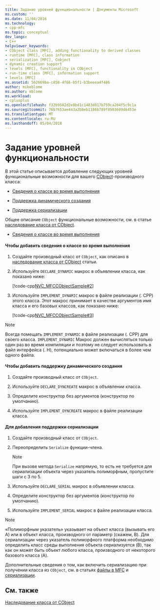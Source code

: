```yaml
---
title: Задание уровней функциональности | Документы Microsoft
ms.custom: ''
ms.date: 11/04/2016
ms.technology:
- cpp-mfc
ms.topic: conceptual
dev_langs:
- C++
helpviewer_keywords:
- CObject class [MFC], adding functionality to derived classes
- runtime [MFC], class information
- serialization [MFC], Cobject
- dynamic creation support
- levels [MFC], functionality in CObject
- run-time class [MFC], information support
- levels [MFC]
ms.assetid: 562669ba-c858-4f66-b5f1-b3beeea4f486
author: mikeblome
ms.author: mblome
ms.workload:
- cplusplus
ms.openlocfilehash: f32b9502d2e8bd1c1483d817b759ca204f5c9c1a
ms.sourcegitcommit: 76b7653ae443a2b8eb1186b789f8503609d6453e
ms.translationtype: MT
ms.contentlocale: ru-RU
ms.lasthandoff: 05/04/2018
---
```

# <a name="specifying-levels-of-functionality"></a>Задание уровней функциональности
В этой статье описывается добавление следующих уровней функциональные возможности для вашего [CObject](../mfc/reference/cobject-class.md)-производного класса:  
  
-   [Сведения о классе во время выполнения](#_core_to_add_run.2d.time_class_information)  
  
-   [Поддержка динамического создания](#_core_to_add_dynamic_creation_support)  
  
-   [Поддержка сериализации](#_core_to_add_serialization_support)  
  
 Общее описание `CObject` функциональные возможности, см. в статье [наследование класса от CObject](../mfc/deriving-a-class-from-cobject.md).  
  
-   [Сведения о классе во время выполнения](#_core_to_add_run.2d.time_class_information)  
#### <a name="_core_to_add_run.2d.time_class_information"></a> Чтобы добавить сведения о классе во время выполнения  
  
1.  Создайте производный класс от `CObject`, как описано в [наследование класса от CObject](../mfc/deriving-a-class-from-cobject.md) статьи.  
  
2.  Используйте `DECLARE_DYNAMIC` макрос в объявлении класса, как показано ниже:  
  
     [!code-cpp[NVC_MFCCObjectSample#2](../mfc/codesnippet/cpp/specifying-levels-of-functionality_1.h)]  
  
3.  Используйте `IMPLEMENT_DYNAMIC` макрос в файле реализации (. CPP) этого класса. Этот макрос принимает в качестве аргументов имя класса и его базовых классов, как показано ниже:  
  
     [!code-cpp[NVC_MFCCObjectSample#3](../mfc/codesnippet/cpp/specifying-levels-of-functionality_2.cpp)]  
  
> [!NOTE]
>  Всегда помещать `IMPLEMENT_DYNAMIC` в файле реализации (. CPP) для своего класса. `IMPLEMENT_DYNAMIC` Макрос должен вычисляться только один раз во время компиляции и поэтому не следует использовать в файл интерфейса (. H), потенциально может включаться в более чем одного файла.  
  
#### <a name="_core_to_add_dynamic_creation_support"></a> Чтобы добавить поддержку динамического создания  
  
1.  Создайте производный класс от `CObject`.  
  
2.  Используйте `DECLARE_DYNCREATE` макрос в объявлении класса.  
  
3.  Определите конструктор без аргументов (конструктор по умолчанию).  
  
4.  Используйте `IMPLEMENT_DYNCREATE` макрос в файле реализации класса.  
  
#### <a name="_core_to_add_serialization_support"></a> Для добавления поддержки сериализации  
  
1.  Создайте производный класс от `CObject`.  
  
2.  Переопределить `Serialize` функции-члена.  
  
    > [!NOTE]
    >  При вызове метода `Serialize` напрямую, то есть не требуется для сериализации объекта через указатель полиморфным, пропустите шаги с 3 по 5.  
  
3.  Используйте `DECLARE_SERIAL` макрос в объявлении класса.  
  
4.  Определите конструктор без аргументов (конструктор по умолчанию).  
  
5.  Используйте `IMPLEMENT_SERIAL` макрос в файле реализации класса.  
  
> [!NOTE]
>  «Полиморфным указатель» указывает на объект класса (вызывать его A) или в объект класса, производного от параметр (скажем, B). Для сериализации через указатель полиморфного платформа необходимо определить класс среды выполнения объекта сериализуется (B), так как он может быть объект любого класса, производного от некоторого базового класса (A).  
  
 Дополнительные сведения о том, как включить сериализацию при получении класса из `CObject`, см. в статьях [файлы в MFC](../mfc/files-in-mfc.md) и [сериализации](../mfc/serialization-in-mfc.md).  
  
## <a name="see-also"></a>См. также  
 [Наследование класса от CObject](../mfc/deriving-a-class-from-cobject.md)
